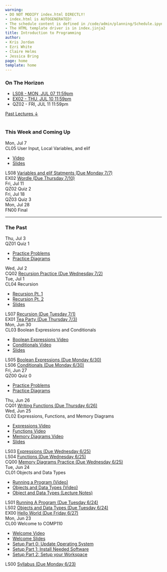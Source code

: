 ```yaml
---
warning:
- DO NOT MODIFY index.html DIRECTLY!
- index.html is AUTOGENERATED! 
- The schedule content is defined in /code/admin/planning/Schedule.ipynb
- The HTML template driver is in index.jinja2
title: Introduction to Programming
author:
- Kris Jordan
- Ezri White
- Claire Helms
- Jessica Bring
page: home
template: home
---
```


<div class="link-page pt-4">
<div class="row">

<!-- Horizon Box/Column -->
<div class="col-lg-4 col-md-12 col-md-1 order-lg-3 pt-5"> 
<div class="horizon-box mb-3">
<h3 class="header text-center pt-2">On The Horizon</h3><ul class="list-unstyled d-flexpx-sm-5 px-md-5 px-lg-0 flex-wrap justify-content-center justify-content-md-between justify-content-lg-center align-items-center"><li class="horizon-item"><a href="https://www.gradescope.com/">LS08 - MON, JUL 07 11:59pm</a></li><li class="horizon-item"><a href="/exercises/wordle.html">EX02 - THU, JUL 10 11:59pm</a></li><li class="horizon-item"><span>QZ02 - FRI, JUL 11 11:59pm</span></li></ul></div>
<div class="past-link">
<a href="#past">
<div class="past-btn">
<div class="text-center align-middle past-text">Past Lectures <span class="down-arrow">&darr;</span></div>
</div>
</a>
</div>
</div>

<!-- Agenda Box/Column -->
<div class="col-lg-8 col-md-12 order-sm-2 order-lg-1 itinerary-col itinerary">
<div>
<!-- Allows us to smooth scroll to This Week and Coming Up section -->
<div id="latest" class="pb-3"></div>
<br>
<!-- Current Week and Future -->
<h3 class="header">This Week and Coming Up</h3></div><div data-type="lecture" data-date="2025-07-07" class="row itinerary-row py-2">
<div class="date col-md-2">Mon, Jul 7</div>
<div class="plans col-md-9"><div class="plan Class">
<span class="kind">CL05 </span><span class="title">User Input, Local Variables, and elif</span>
<ul class="links"><li class="link"><a href="https://youtu.be/eRHLEucuLt4">Video</a></li>
<li class="link"><a href="/">Slides</a></li>
</ul></div><div class="plan Lesson">
<span class="kind">LS08 </span><span class="title"><a href="https://www.gradescope.com/">Variables and elif Statments (Due Monday 7/7)</a></span></div><div class="plan Exercise">
<span class="kind">EX02 </span><span class="title"><a href="/exercises/wordle.html">Wordle (Due Thursday 7/10)</a></span></div></div>
</div><div data-type="lecture" data-date="2025-07-11" class="row itinerary-row py-2">
<div class="date col-md-2">Fri, Jul 11</div>
<div class="plans col-md-9"><div class="plan Quiz">
<span class="kind">QZ02 </span><span class="title">Quiz 2</span></div></div>
</div><div data-type="lecture" data-date="2025-07-18" class="row itinerary-row py-2">
<div class="date col-md-2">Fri, Jul 18</div>
<div class="plans col-md-9"><div class="plan Quiz">
<span class="kind">QZ03 </span><span class="title">Quiz 3</span></div></div>
</div><div data-type="lecture" data-date="2025-07-28" class="row itinerary-row py-2">
<div class="date col-md-2">Mon, Jul 28</div>
<div class="plans col-md-9"><div class="plan Final">
<span class="kind">FN00 </span><span class="title">Final</span></div></div>
</div><!-- The Past section --><div id='past' class="pb-2"></div>
<hr>
<h3 class="header pt-3">The Past</h3><div data-type="lecture" data-date="2025-07-03" class="row itinerary-row py-2">
<div class="date col-md-2">Thu, Jul 3</div>
<div class="plans col-md-9"><div class="plan Quiz">
<span class="kind">QZ01 </span><span class="title">Quiz 1</span>
<ul class="links"><li class="link"><a href="/resources/practice/practice-problems.html">Practice Problems</a></li>
<li class="link"><a href="/resources/practice/MemDiagrams.html">Practice Diagrams</a></li>
</ul></div></div>
</div><div data-type="lecture" data-date="2025-07-02" class="row itinerary-row py-2">
<div class="date col-md-2">Wed, Jul 2</div>
<div class="plans col-md-9"><div class="plan Challenge Question">
<span class="kind">CQ02 </span><span class="title"><a href="/cqs/recursive-fns.html">Recursion Practice (Due Wednesday 7/2)</a></span></div></div>
</div><div data-type="lecture" data-date="2025-07-01" class="row itinerary-row py-2">
<div class="date col-md-2">Tue, Jul 1</div>
<div class="plans col-md-9"><div class="plan Class">
<span class="kind">CL04 </span><span class="title">Recursion</span>
<ul class="links"><li class="link"><a href="https://www.youtube.com/watch?v=5mVmXIrG5ec">Recursion Pt. 1</a></li>
<li class="link"><a href="https://www.youtube.com/watch?v=lWwCoD9EV9g">Recursion Pt. 2</a></li>
<li class="link"><a href="/static/slides/CL04.pdf">Slides</a></li>
</ul></div><div class="plan Lesson">
<span class="kind">LS07 </span><span class="title"><a href="https://www.gradescope.com/">Recursion (Due Tuesday 7/1)</a></span></div><div class="plan Exercise">
<span class="kind">EX01 </span><span class="title"><a href="/exercises/tea-party.html">Tea Party (Due Thursday 7/3)</a></span></div></div>
</div><div data-type="lecture" data-date="2025-06-30" class="row itinerary-row py-2">
<div class="date col-md-2">Mon, Jun 30</div>
<div class="plans col-md-9"><div class="plan Class">
<span class="kind">CL03 </span><span class="title">Boolean Expressions and Conditionals</span>
<ul class="links"><li class="link"><a href="https://www.youtube.com/watch?v=tmmSlIq9I_0">Boolean Expressions Video</a></li>
<li class="link"><a href="https://youtu.be/omtIjdWHpoQ">Conditionals Video</a></li>
<li class="link"><a href="/static/slides/CL03.pdf">Slides</a></li>
</ul></div><div class="plan Lesson">
<span class="kind">LS05 </span><span class="title"><a href="https://www.gradescope.com/">Boolean Expressions (Due Monday 6/30)</a></span></div><div class="plan Lesson">
<span class="kind">LS06 </span><span class="title"><a href="https://www.gradescope.com/">Conditionals (Due Monday 6/30)</a></span></div></div>
</div><div data-type="lecture" data-date="2025-06-27" class="row itinerary-row py-2">
<div class="date col-md-2">Fri, Jun 27</div>
<div class="plans col-md-9"><div class="plan Quiz">
<span class="kind">QZ00 </span><span class="title">Quiz 0</span>
<ul class="links"><li class="link"><a href="/resources/practice/practice-problems.html">Practice Problems</a></li>
<li class="link"><a href="/resources/practice/MemDiagrams.html">Practice Diagrams</a></li>
</ul></div></div>
</div><div data-type="lecture" data-date="2025-06-26" class="row itinerary-row py-2">
<div class="date col-md-2">Thu, Jun 26</div>
<div class="plans col-md-9"><div class="plan Challenge Question">
<span class="kind">CQ01 </span><span class="title"><a href="/cqs/CQ00-functions.html">Writing Functions (Due Thursday 6/26)</a></span></div></div>
</div><div data-type="lecture" data-date="2025-06-25" class="row itinerary-row py-2">
<div class="date col-md-2">Wed, Jun 25</div>
<div class="plans col-md-9"><div class="plan Class">
<span class="kind">CL02 </span><span class="title">Expressions, Functions, and Memory Diagrams</span>
<ul class="links"><li class="link"><a href="https://youtu.be/a9ervj3kVNo">Expressions Video</a></li>
<li class="link"><a href="https://youtu.be/BIZA0clx5Zs">Functions Video</a></li>
<li class="link"><a href="https://youtu.be/HWMnlbt_4is">Memory Diagrams Video</a></li>
<li class="link"><a href="/static/slides/CL02.pdf">Slides</a></li>
</ul></div><div class="plan Lesson">
<span class="kind">LS03 </span><span class="title"><a href="https://www.gradescope.com/">Expressions (Due Wednesday 6/25)</a></span></div><div class="plan Lesson">
<span class="kind">LS04 </span><span class="title"><a href="https://www.gradescope.com/">Functions (Due Wednesday 6/25)</a></span></div><div class="plan Challenge Question">
<span class="kind">CQ00 </span><span class="title"><a href="https://www.gradescope.com/">Memory Diagrams Practice (Due Wednesday 6/25)</a></span></div></div>
</div><div data-type="lecture" data-date="2025-06-24" class="row itinerary-row py-2">
<div class="date col-md-2">Tue, Jun 24</div>
<div class="plans col-md-9"><div class="plan Class">
<span class="kind">CL01 </span><span class="title">Objects and Data Types</span>
<ul class="links"><li class="link"><a href="https://youtu.be/M1FeIzICA9A">Running a Program (Video)</a></li>
<li class="link"><a href="https://www.youtube.com/watch?v=6GxkRgIze-c">Objects and Data Types (Video)</a></li>
<li class="link"><a href="/lessons/objects_data_types.html">Object and Data Types (Lecture Notes)</a></li>
</ul></div><div class="plan Lesson">
<span class="kind">LS01 </span><span class="title"><a href="https://www.gradescope.com/">Running A Program (Due Tuesday 6/24)</a></span></div><div class="plan Lesson">
<span class="kind">LS02 </span><span class="title"><a href="https://www.gradescope.com/">Objects and Data Types (Due Tuesday 6/24)</a></span></div><div class="plan Exercise">
<span class="kind">EX00 </span><span class="title"><a href="/exercises/ex00_hello_world.html">Hello World (Due Friday 6/27)</a></span></div></div>
</div><div data-type="lecture" data-date="2025-06-23" class="row itinerary-row py-2">
<div class="date col-md-2">Mon, Jun 23</div>
<div class="plans col-md-9"><div class="plan Class">
<span class="kind">CL00 </span><span class="title">Welcome to COMP110</span>
<ul class="links"><li class="link"><a href="https://youtu.be/3qqaCsEVzng">Welcome Video</a></li>
<li class="link"><a href="/static/slides/CL00.pdf">Welcome Slides</a></li>
<li class="link"><a href="/resources/setup/os-update.html">Setup Part 0: Update Operating System</a></li>
<li class="link"><a href="/resources/setup/software.html">Setup Part 1: Install Needed Software</a></li>
<li class="link"><a href="/resources/setup/workspace.html">Setup Part 2: Setup your Workspace</a></li>
</ul></div><div class="plan Lesson">
<span class="kind">LS00 </span><span class="title"><a href="https://www.gradescope.com/">Syllabus (Due Monday 6/23)</a></span></div></div>
</div></div>
</div>